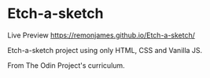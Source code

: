 # Etch-a-sketch

Live Preview
https://remonjames.github.io/Etch-a-sketch/

Etch-a-sketch project using only HTML, CSS and Vanilla JS.

From The Odin Project's curriculum.